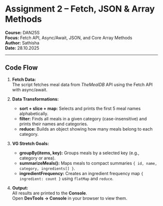 # Assignment 2 – Fetch, JSON & Array Methods

**Course:** DAN25S  
**Focus:** Fetch API, Async/Await, JSON, and Core Array Methods  
**Author:** Sathisha  
**Date:** 28.10.2025

---

## Code Flow

1. **Fetch Data:**  
   The script fetches meal data from *TheMealDB* API using the Fetch API with async/await.

2. **Data Transformations:**
    - **sort + slice + map:** Selects and prints the first 5 meal names alphabetically.
    - **filter:** Finds all meals in a given category (case-insensitive) and prints their names and categories.
    - **reduce:** Builds an object showing how many meals belong to each category.

3. **VG Stretch Goals:**
    - **groupBy(items, key):** Groups meals by a selected key (e.g., category or area).
    - **summarizeMeals():** Maps meals to compact summaries `{ id, name, category, ingredients[] }`.
    - **ingredientFrequency:** Creates an ingredient frequency map `{ ingredient: count }` using `flatMap` and `reduce`.

4. **Output:**  
   All results are printed to the **Console**.  
   Open **DevTools → Console** in your browser to view them.
